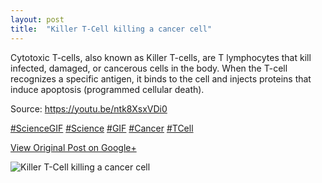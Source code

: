 ```yaml
---
layout: post
title:  "Killer T-Cell killing a cancer cell"
---
```


Cytotoxic T-cells, also known as Killer T-cells, are T lymphocytes that kill
infected, damaged, or cancerous cells in the body. When the T-cell recognizes
a specific antigen, it binds to the cell and injects proteins that induce
apoptosis (programmed cellular death).  
  
Source: <https://youtu.be/ntk8XsxVDi0>  
  
[#ScienceGIF](https://plus.google.com/s/%23ScienceGIF/posts)
[#Science](https://plus.google.com/s/%23Science/posts)
[#GIF](https://plus.google.com/s/%23GIF/posts)
[#Cancer](https://plus.google.com/s/%23Cancer/posts)
[#TCell](https://plus.google.com/s/%23TCell/posts)

[View Original Post on Google+](https://plus.google.com/+ColinSullender/posts/Tdn58baWWcz)

![Killer T-Cell killing a cancer cell](/assets/img/2015-05-21-Killer-TCell-killing-a-cancer-cell.gif)
